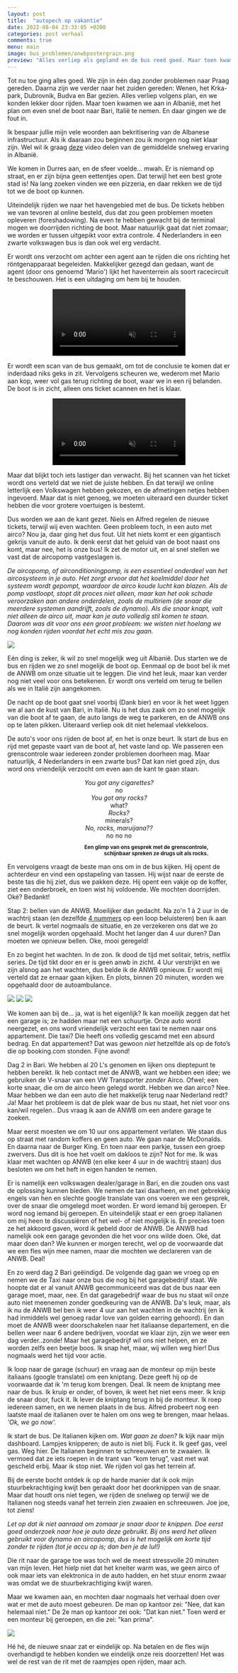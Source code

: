 ```yaml
---
layout: post
title:  "autopech op vakantie"
date: 2022-08-04 23:33:05 +0200
categories: post verhaal
comments: true
menu: main
image: bus_problemen/anwbpostergrain.png
preview: "Alles verliep als gepland en de bus reed goed. Maar toen kwamen we aan bij Durres, met het plan om even snel de boot te nemen naar Italië. En daar gingen we de fout in..."
---
```

Tot nu toe ging alles goed. We zijn in één dag zonder problemen naar Praag gereden. Daarna zijn we verder naar het zuiden gereden: Wenen, het Krka-park, Dubrovnik, Budva en Bar gezien. Alles verliep volgens plan, en we konden lekker door rijden. Maar toen kwamen we aan in Albanië, met het plan om even snel de boot naar Bari, Italië te nemen. En daar gingen we de fout in. 

Ik bespaar jullie mijn vele woorden aan bekritisering van de Albanese infrastructuur. Als ik daaraan zou beginnen zou ik morgen nog niet klaar zijn. Wel wil ik graag [deze](https://www.youtube.com/watch?v=CUzM8Ip4mrE) video delen van de gemiddelde snelweg ervaring in Albanië. 

We komen in Durres aan, en de sfeer voelde... mwah. Er is niemand op straat, en er zijn bijna geen eettentjes open. Dat terwijl het een best grote stad is! Na lang zoeken vinden we een pizzeria, en daar rekken we de tijd tot we de boot op kunnen. 

Uiteindelijk rijden we naar het havengebied met de bus. De tickets hebben we van tevoren al online besteld, dus dat zou geen problemen moeten opleveren (foreshadowing). Na even te hebben gewacht bij de terminal mogen we doorrijden richting de boot. Maar natuurlijk gaat dat niet zomaar; we worden er tussen uitgepikt voor extra controle. 4 Nederlanders in een zwarte volkswagen bus is dan ook wel erg verdacht. 

Er wordt ons verzocht om achter een agent aan te rijden die ons richting het röntgenapparaat begeleiden. Makkelijker gezegd dan gedaan, want de agent (door ons genoemd 'Mario') lijkt het haventerrein als soort racecircuit te beschouwen. Het is een uitdaging om hem bij te houden.  

<center>
  <video muted controls preload="auto" width="300">
    <source src="/assets/images/bus_problemen/20220808_195908.mp4" type="video/mp4">
  </video>
</center>

Er wordt een scan van de bus gemaakt, om tot de conclusie te komen dat er inderdaad niks geks in zit. Vervolgens scheuren we, wederom met Mario aan kop, weer vol gas terug richting de boot, waar we in een rij belanden. De boot is in zicht, alleen ons ticket scannen en het is klaar. 

<center>
  <video muted controls preload="auto" width="300">
    <source src="/assets/images/bus_problemen/VID-20220809-WA0017.mp4" type="video/mp4">
  </video>
</center>

Maar dat blijkt toch iets lastiger dan verwacht. Bij het scannen van het ticket wordt ons verteld dat we niet de juiste hebben. En dat terwijl we online letterlijk een Volkswagen hebben gekozen, en de afmetingen netjes hebben ingevoerd. Maar dat is niet genoeg, we moeten uiteraard een duurder ticket hebben die voor grotere voertuigen is bestemt. 

Dus worden we aan de kant gezet. Niels en Alfred regelen de nieuwe tickets, terwijl wij even wachten. Geen probleem toch, in een auto met airco? Nou ja, daar ging het dus fout. Uit het niets komt er een gigantisch gekrijs vanuit de auto. Ik denk eerst dat het geluid van de boot naast ons komt, maar nee, het is onze bus! Ik zet de motor uit, en al snel stellen we vast dat de aircopomp vastgeslagen is.

_De aircopomp, of airconditioningpomp, is een essentieel onderdeel van het aircosysteem in je auto. Het zorgt ervoor dat het koelmiddel door het systeem wordt gepompt, waardoor de airco koude lucht kan blazen. Als de pomp vastloopt, stopt dit proces niet alleen, maar kan het ook schade veroorzaken aan andere onderdelen, zoals de multiriem (de snaar die meerdere systemen aandrijft, zoals de dynamo). Als die snaar knapt, valt niet alleen de airco uit, maar kan je auto volledig stil komen te staan. Daarom was dit voor ons een groot probleem: we wisten niet hoelang we nog konden rijden voordat het echt mis zou gaan._

![](/assets/images/bus_problemen/IMG-20220809-WA0016.jpg)

Eén ding is zeker, ik wil zo snel mogelijk weg uit Albanië. Dus starten we de bus en rijden we zo snel mogelijk de boot op. Eenmaal op de boot bel ik met de ANWB om onze situatie uit te leggen. Die vind het leuk, maar kan verder nog niet veel voor ons betekenen. Er wordt ons verteld om terug te bellen als we in Italië zijn aangekomen. 

De nacht op de boot gaat snel voorbij (Dank bier) en voor ik het weet liggen we al aan de kust van Bari, in Italië. Nu is het dus zaak om zo snel mogelijk van die boot af te gaan, de auto langs de weg te parkeren, en de ANWB ons op te laten pikken. Uiteraard verliep ook dit niet helemaal vlekkeloos.

De auto's voor ons rijden de boot af, en het is onze beurt. Ik start de bus en rijd met gepaste vaart van de boot af, het vaste land op. We passeren een grenscontrole waar iedereen zonder problemen doorheen mag. Maar natuurlijk, 4 Nederlanders in een zwarte bus? Dat kan niet goed zijn, dus word ons vriendelijk verzocht om even aan de kant te gaan staan. 

<center>
<i>You got any cigarettes?</i>
<br>
no
<br>
<i>You got any rocks?</i>
<br>
what?
<br>
<i>Rocks?</i>
<br>
minerals?
<br>
<i>No, rocks, maruijana??</i>
<br>
no no no
</center>

<p align="right" style="font-size: smaller; margin-right: 50px; font-weight: bold;">
  Een glimp van ons gesprek met de grenscontrole, <br> schijnbaar spreken ze drugs uit als rocks. 
</p>

En vervolgens vraagt de beste man ons om in de bus kijken. Hij opent de achterdeur en vind een opstapeling van tassen. Hij wijst naar de eerste de beste tas die hij ziet, dus we pakken deze. Hij opent een vakje op de koffer, ziet een onderbroek, en toen wist hij voldoende. We mochten doorrijden. Oké? Bedankt! 

Stap 2: bellen van de ANWB. Moeilijker dan gedacht. Na zo'n 1 à 2 uur in de wachtrij staan (en dezelfde [4 nummers](https://open.spotify.com/playlist/689xMU9axhM8zHKUJMoZhO?si=f01047ee0ecc48e7) op een loop beluisteren) ben ik aan de beurt. Ik vertel nogmaals de situatie, en ze verzekeren ons dat we zo snel mogelijk worden opgehaald. Mocht het langer dan 4 uur duren? Dan moeten we opnieuw bellen. Oke, mooi geregeld! 

En zo begint het wachten. In de zon. Ik dood de tijd met solitair, tetris, netflix series. De tijd tikt door en er is geen anwb in zicht. 4 Uur verstrijkt en we zijn alsnog aan het wachten, dus belde ik de ANWB opnieuw. Er wordt mij verteld dat ze ernaar gaan kijken. En plots, binnen 20 minuten, worden we opgehaald door de autoambulance. 

![](/assets/images/bus_problemen/IMG-20220812-WA0002.jpg)
![](/assets/images/bus_problemen/IMG-20220809-WA0009.jpg)
![](/assets/images/bus_problemen/IMG-20220809-WA0008.jpg)

We komen aan bij de… ja, wat is het eigenlijk? Ik kan moeilijk zeggen dat het een garage is; ze hadden maar net een schuurtje. Onze auto word neergezet, en ons word vriendelijk verzocht een taxi te nemen naar ons appartement. Die taxi? Die heeft ons volledig gescamd met een absurd bedrag. En dat appartement? Dat was gewoon _niet_ hetzelfde als op de foto’s die op booking.com stonden. Fijne avond!

Dag 2 in Bari. We hebben al 20 L's genomen en lijken ons dieptepunt te hebben bereikt. Ik heb contact met de ANWB, want we hebben een idee; we gebruiken de V-snaar van een VW Transporter _zonder_ Airco. Ofwel; een korte snaar, die om de airco heen gelegd wordt. Hebben we dan airco? Nee. Maar hebben we dan een auto die het makkelijk terug naar Nederland redt? Ja! Maar het probleem is dat de plek waar de bus nu staat, het niet voor ons kan/wil regelen.. Dus vraag ik aan de ANWB om een andere garage te zoeken. 

Maar eerst moesten we om 10 uur ons appartement verlaten. We staan dus op straat met random koffers en geen auto.  We gaan naar de McDonalds. En daarna naar de Burger King. En toen naar een parkje, tussen een groep zwervers. Dus dit is hoe het voelt om dakloos te zijn? Not for me. Ik was klaar met wachten op ANWB (en elke keer 4 uur in de wachtrij staan) dus besloten we om het heft in eigen handen te nemen. 

Er is namelijk een volkswagen dealer/garage in Bari, en die zouden ons vast de oplossing kunnen bieden. We nemen de taxi daarheen, en met gebrekkig engels van hen en slechte google translate van ons voeren we een gesprek, over de snaar die omgelegd moet worden. Er word iemand bij geroepen. Er word nog iemand bij geroepen. En uiteindelijk staat er een groep italianen om mij heen te discussiëren  of het wel- of niet mogelijk is. En precies toen ze het akkoord gaven, word ik gebeld door de ANWB. De ANWB had namelijk ook een garage gevonden die het voor ons wilde doen. Oké, dat maar doen dan? We kunnen er morgen terecht, wel op de voorwaarde dat we een fles wijn mee namen, maar die mochten we declareren van de ANWB. Deal! 

En zo werd dag 2 Bari geëindigd. De volgende dag gaan we vroeg op en nemen we de Taxi naar onze bus die nog bij het garagebedrijf staat. We hoopte dat er al vanuit ANWB gecommuniceerd was dat de bus naar een garage moet, maar, nee. En dat garagebedrijf waar de bus nu staat wil onze auto niet meenemen zonder goedkeuring van de ANWB. Da's leuk, maar, als ik nu de ANWB bel ben ik weer 4 uur aan het wachten in de wachtrij (en ik had inmiddels wel genoeg radar love van golden earring gehoord). En dan moet de ANWB weer doorschakelen naar het italiaanse departement, en die bellen weer naar 6 andere bedrijven, voordat we klaar zijn, zijn we weer een dag verder..zonde! Maar het garagebedrijf wil ons niet helpen, en ze worden zelfs een beetje boos. Ik snap het, maar, wij willen weg hier! Dus nogmaals werd het tijd voor actie. 

Ik loop naar de garage (schuur) en vraag aan de monteur op mijn beste italiaans (google translate) om een kniptang. Deze geeft hij op de voorwaarde dat ik 'm terug kom brengen. Deal. Ik neem de kniptang mee naar de bus. Ik kruip er onder, of boven, ik weet het niet eens meer. Ik knip de snaar door, fuck it. Ik lever de kniptang terug in bij de monteur. Ik roep iedereen samen, en we nemen plaats in de bus. Alfred probeert nog een laatste maal de italianen over te halen om ons weg te brengen, maar helaas. _'Ok, we go now'._

Ik start de bus. De Italianen kijken om. _Wat gaan ze doen?_ Ik kijk naar mijn dashboard. Lampjes knipperen; de auto is niet blij. Fuck it. Ik geef gas, veel gas. Weg hier. De Italianen beginnen te schreeuwen en te zwaaien. Ik vermoed dat ze iets roepen in de trant van “kom terug”, vast met wat gescheld erbij. Maar ik stop niet. We rijden vol gas het terrein af.

Bij de eerste bocht ontdek ik op de harde manier dat ik ook mijn stuurbekrachtiging kwijt ben geraakt door het doorknippen van de snaar. Maar dat houdt ons niet tegen, we rijden de snelweg op terwijl we de Italianen nog steeds vanaf het terrein zien zwaaien en schreeuwen. Joe joe, tot ziens!

_Let op dat ik niet aanraad om zomaar je snaar door te knippen. Doe eerst goed onderzoek naar hoe je auto deze gebruikt. Bij ons werd het alleen gebruikt voor dynamo en aircopomp, dus is het mogelijk om korte tijd zonder te rijden (tot je accu op is; dan ben je de lul!)_

Die rit naar de garage toe was toch wel de meest stressvolle 20 minuten van mijn leven. Het hielp niet dat het kneiter warm was, we geen airco of ook maar iets van elektronica in de auto hadden, en het stuur enorm zwaar was omdat we de stuurbekrachtiging kwijt waren. 

Maar we kwamen aan, en mochten daar nogmaals het verhaal doen over wat er met de auto moest gebeuren. De man op kantoor zei: "Nee, dat kan helemaal niet." De 2e man op kantoor zei ook: "Dat kan niet." Toen werd er een monteur bij geroepen, en die zei: "kan prima".  

![](/assets/images/bus_problemen/IMG-20220817-WA0005.jpg)

Hé hé, de nieuwe snaar zat er eindelijk op. Na betalen en de fles wijn overhandigd te hebben konden we eindelijk onze reis doorzetten! Het was wel de rest van de rit met de raampjes open rijden, maar ach. 

